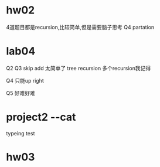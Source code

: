 # hw02 
4道题目都是recursion,比较简单,但是需要脑子思考
Q4 partation

# lab04 

Q2 Q3 skip add 太简单了
tree recursion
多个recursion我记得

Q4 只能up right

Q5 好难好难

# project2 --cat 
typeing test



# hw03 



